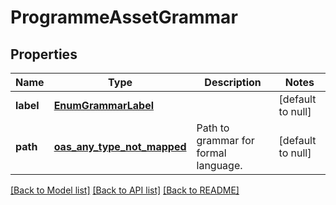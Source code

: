 # ProgrammeAssetGrammar
## Properties

Name | Type | Description | Notes
------------ | ------------- | ------------- | -------------
**label** | [**EnumGrammarLabel**](EnumGrammarLabel.md) |  | [default to null]
**path** | [**oas_any_type_not_mapped**](.md) | Path to grammar for formal language. | [default to null]

[[Back to Model list]](../README.md#documentation-for-models) [[Back to API list]](../README.md#documentation-for-api-endpoints) [[Back to README]](../README.md)

